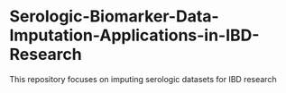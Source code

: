 # Serologic-Biomarker-Data-Imputation-Applications-in-IBD-Research
This repository focuses on imputing serologic datasets for IBD research

